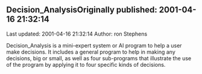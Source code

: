 ## Decision_AnalysisOriginally published: 2001-04-16 21:32:14 
Last updated: 2001-04-16 21:32:14 
Author: ron Stephens 
 
Decision_Analysis is a mini-expert system or AI program to help a user make decisions. It includes a general program to help in making any decisions, big or small, as well as four sub-programs that illustrate the use of the program by applying it to four specific kinds of decisions.